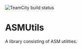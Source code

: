 ![TeamCity build status](https://teamcity.matyrobbrt.com/app/rest/builds/buildType:id:ASMUtils_BuildPublish/statusIcon.svg)
# ASMUtils
A library consisting of ASM utilities.